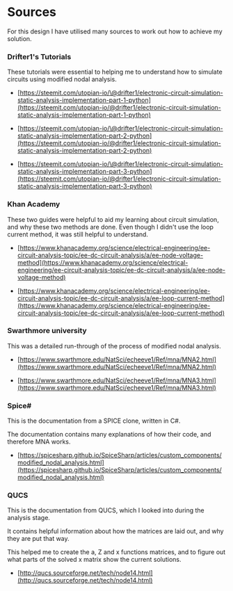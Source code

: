 # Sources

For this design I have utilised many sources to work out how to achieve my solution.




### Drifter1's Tutorials

These tutorials were essential to helping me to understand how to simulate circuits using modified nodal analysis.

- [https://steemit.com/utopian-io/\@drifter1/electronic-circuit-simulation-static-analysis-implementation-part-1-python](https://steemit.com/utopian-io/@drifter1/electronic-circuit-simulation-static-analysis-implementation-part-1-python)

- [https://steemit.com/utopian-io/\@drifter1/electronic-circuit-simulation-static-analysis-implementation-part-2-python](https://steemit.com/utopian-io/@drifter1/electronic-circuit-simulation-static-analysis-implementation-part-2-python)

- [https://steemit.com/utopian-io/\@drifter1/electronic-circuit-simulation-static-analysis-implementation-part-3-python](https://steemit.com/utopian-io/@drifter1/electronic-circuit-simulation-static-analysis-implementation-part-3-python)


### Khan Academy

These two guides were helpful to aid my learning about circuit simulation, and why
these two methods are done. Even though I didn't use the loop current method, it was still
helpful to understand.

- [https://www.khanacademy.org/science/electrical-engineering/ee-circuit-analysis-topic/ee-dc-circuit-analysis/a/ee-node-voltage-method](https://www.khanacademy.org/science/electrical-engineering/ee-circuit-analysis-topic/ee-dc-circuit-analysis/a/ee-node-voltage-method)

- [https://www.khanacademy.org/science/electrical-engineering/ee-circuit-analysis-topic/ee-dc-circuit-analysis/a/ee-loop-current-method](https://www.khanacademy.org/science/electrical-engineering/ee-circuit-analysis-topic/ee-dc-circuit-analysis/a/ee-loop-current-method)

### Swarthmore university

This was a detailed run-through of the process of modified nodal analysis.

- [https://www.swarthmore.edu/NatSci/echeeve1/Ref/mna/MNA2.html](https://www.swarthmore.edu/NatSci/echeeve1/Ref/mna/MNA2.html)

- [https://www.swarthmore.edu/NatSci/echeeve1/Ref/mna/MNA3.html](https://www.swarthmore.edu/NatSci/echeeve1/Ref/mna/MNA3.html)


### Spice\#

This is the documentation from a SPICE clone, written in C#.

The documentation contains many explanations of how their code, and therefore
MNA works.

- [https://spicesharp.github.io/SpiceSharp/articles/custom_components/modified_nodal_analysis.html](https://spicesharp.github.io/SpiceSharp/articles/custom_components/modified_nodal_analysis.html)


### QUCS

This is the documentation from QUCS, which I looked into during the analysis stage.

It contains helpful information about how the matrices are laid out, and why they are
put that way.

This helped me to create the a, Z and x functions matrices, and to figure out what parts
of the solved x matrix show the current solutions.

- [http://qucs.sourceforge.net/tech/node14.html](http://qucs.sourceforge.net/tech/node14.html)
